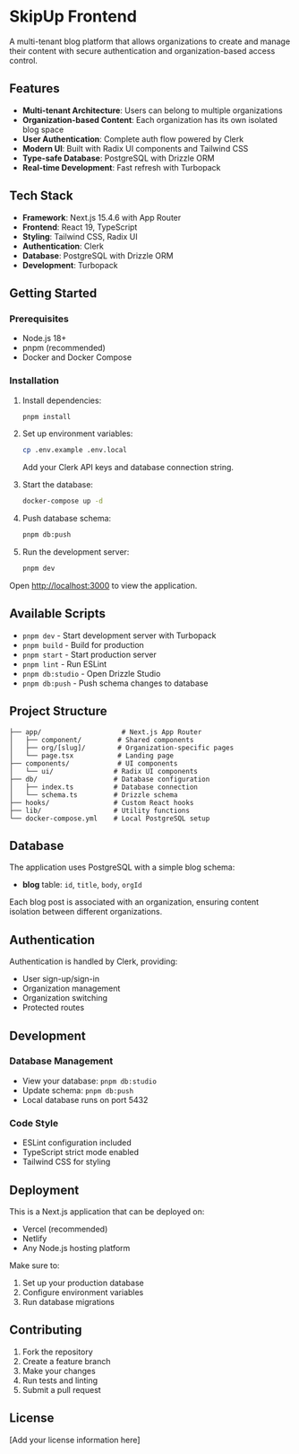 # SkipUp Frontend

A multi-tenant blog platform that allows organizations to create and manage their content with secure authentication and organization-based access control.

## Features

- **Multi-tenant Architecture**: Users can belong to multiple organizations
- **Organization-based Content**: Each organization has its own isolated blog space
- **User Authentication**: Complete auth flow powered by Clerk
- **Modern UI**: Built with Radix UI components and Tailwind CSS
- **Type-safe Database**: PostgreSQL with Drizzle ORM
- **Real-time Development**: Fast refresh with Turbopack

## Tech Stack

- **Framework**: Next.js 15.4.6 with App Router
- **Frontend**: React 19, TypeScript
- **Styling**: Tailwind CSS, Radix UI
- **Authentication**: Clerk
- **Database**: PostgreSQL with Drizzle ORM
- **Development**: Turbopack

## Getting Started

### Prerequisites

- Node.js 18+ 
- pnpm (recommended)
- Docker and Docker Compose

### Installation

1. Install dependencies:
   ```bash
   pnpm install
   ```

2. Set up environment variables:
   ```bash
   cp .env.example .env.local
   ```
   Add your Clerk API keys and database connection string.

3. Start the database:
   ```bash
   docker-compose up -d
   ```

4. Push database schema:
   ```bash
   pnpm db:push
   ```

5. Run the development server:
   ```bash
   pnpm dev
   ```

Open [http://localhost:3000](http://localhost:3000) to view the application.

## Available Scripts

- `pnpm dev` - Start development server with Turbopack
- `pnpm build` - Build for production  
- `pnpm start` - Start production server
- `pnpm lint` - Run ESLint
- `pnpm db:studio` - Open Drizzle Studio
- `pnpm db:push` - Push schema changes to database

## Project Structure

```
├── app/                    # Next.js App Router
│   ├── component/         # Shared components
│   ├── org/[slug]/        # Organization-specific pages
│   └── page.tsx           # Landing page
├── components/            # UI components
│   └── ui/               # Radix UI components
├── db/                   # Database configuration
│   ├── index.ts          # Database connection
│   └── schema.ts         # Drizzle schema
├── hooks/                # Custom React hooks
├── lib/                  # Utility functions
└── docker-compose.yml    # Local PostgreSQL setup
```

## Database

The application uses PostgreSQL with a simple blog schema:

- **blog** table: `id`, `title`, `body`, `orgId`

Each blog post is associated with an organization, ensuring content isolation between different organizations.

## Authentication

Authentication is handled by Clerk, providing:

- User sign-up/sign-in
- Organization management
- Organization switching
- Protected routes

## Development

### Database Management

- View your database: `pnpm db:studio`
- Update schema: `pnpm db:push`
- Local database runs on port 5432

### Code Style

- ESLint configuration included
- TypeScript strict mode enabled
- Tailwind CSS for styling

## Deployment

This is a Next.js application that can be deployed on:

- Vercel (recommended)
- Netlify
- Any Node.js hosting platform

Make sure to:
1. Set up your production database
2. Configure environment variables
3. Run database migrations

## Contributing

1. Fork the repository
2. Create a feature branch
3. Make your changes
4. Run tests and linting
5. Submit a pull request

## License

[Add your license information here]